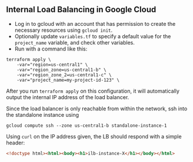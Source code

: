 ## Internal Load Balancing in Google Cloud

* Log in to gcloud with an account that has permission to create the necessary resources using `gcloud init`.
* Optionally update `variables.tf` to specify a default value for the `project_name` variable, and check other variables.
* Run with a command like this:

```
terraform apply \
	-var="region=us-central1" \
	-var="region_zone=us-central1-b" \
	-var="region_zone_2=us-central1-c" \
	-var="project_name=my-project-id-123" \
```


After you run `terraform apply` on this configuration, it will
automatically output the internal IP address of the load balancer.

Since the load balancer is only reachable from within the network, ssh into the standalone instance using

```
gcloud compute ssh --zone us-central1-b standalone-instance-1
```


Using `curl` on the IP address given, the LB should respond with a simple header:

```html
<!doctype html><html><body><h1>ilb-instance-X</h1></body></html>
```
